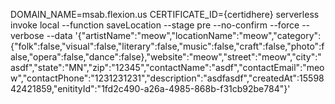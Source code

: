 DOMAIN_NAME=msab.flexion.us CERTIFICATE_ID={certidhere} serverless invoke local --function saveLocation --stage pre --no-confirm --force --verbose --data '{"artistName":"meow","locationName":"meow","category":{"folk":false,"visual":false,"literary":false,"music":false,"craft":false,"photo":false,"opera":false,"dance":false},"website":"meow","street":"meow","city":"asdf","state":"MN","zip":"12345","contactName":"asdf","contactEmail":"meow","contactPhone":"1231231231","description":"asdfasdf","createdAt":1559842421859,"enitityId":"1fd2c490-a26a-4985-868b-f31cb92be784"}'
